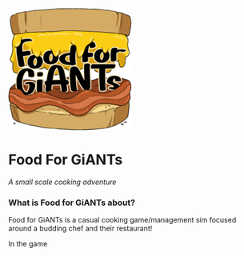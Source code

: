 <img src="Assets/Sprites/Main Menu Sprites/GMTK-Logo-v1.png" alt="image" style="zoom:24%;" />

# Food For GiANTs </br>

*A small scale cooking adventure*



### What is Food for GiANTs about? </br>

<p>Food for GiANTs is a casual cooking game/management sim focused around a budding chef and their restaurant! </p>

In the game



